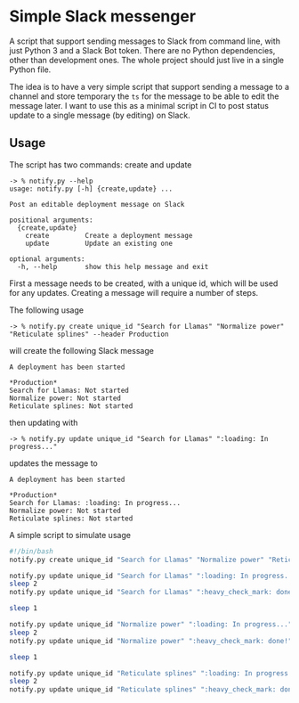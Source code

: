 # Simple Slack messenger

A script that support sending messages to Slack from command line, with just
Python 3 and a Slack Bot token. There are no Python dependencies, other than
development ones. The whole project should just live in a single Python file.

The idea is to have a very simple script that support sending a message to a
channel and store temporary the `ts` for the message to be able to edit the
message later. I want to use this as a minimal script in CI to post status
update to a single message (by editing) on Slack.

## Usage

The script has two commands: create and update

```
-> % notify.py --help
usage: notify.py [-h] {create,update} ...

Post an editable deployment message on Slack

positional arguments:
  {create,update}
    create         Create a deployment message
    update         Update an existing one

optional arguments:
  -h, --help       show this help message and exit
```

First a message needs to be created, with a unique id, which will be used for
any updates. Creating a message will require a number of steps.

The following usage

```
-> % notify.py create unique_id "Search for Llamas" "Normalize power" "Reticulate splines" --header Production
```

will create the following Slack message

```
A deployment has been started

*Production*
Search for Llamas: Not started
Normalize power: Not started
Reticulate splines: Not started
```

then updating with

```
-> % notify.py update unique_id "Search for Llamas" ":loading: In progress..."
```

updates the message to

```
A deployment has been started

*Production*
Search for Llamas: :loading: In progress...
Normalize power: Not started
Reticulate splines: Not started
```

A simple script to simulate usage

```bash
#!/bin/bash
notify.py create unique_id "Search for Llamas" "Normalize power" "Reticulate splines" --header Production

notify.py update unique_id "Search for Llamas" ":loading: In progress..."
sleep 2
notify.py update unique_id "Search for Llamas" ":heavy_check_mark: done!"

sleep 1

notify.py update unique_id "Normalize power" ":loading: In progress..."
sleep 2
notify.py update unique_id "Normalize power" ":heavy_check_mark: done!"

sleep 1

notify.py update unique_id "Reticulate splines" ":loading: In progress..."
sleep 2
notify.py update unique_id "Reticulate splines" ":heavy_check_mark: done!"
```
